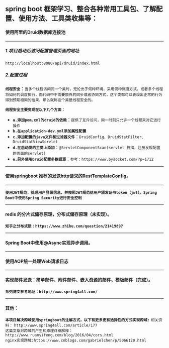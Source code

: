 ## spring boot 框架学习、整合各种常用工具包、了解配置、使用方法、工具类收集等：

#### 使用阿里的Druid数据库连接池

------------

##### 1.项目启动后访问配置管理页面的地址   
`http://localhost:8080/api/druid/index.html`

##### 2.配置过程
__`线程安全`__：`当多个线程访问同一个类时，无论出于何种环境，采用何种调度方式，或者多个线程将如何的调度执行，而代码中不需要额外的同步或者协同方式，这个类都可以表现出正常的行为得到预期相同的结果，那么就称这个类是线程安全的。`

__`线程安全主要变现在以下几个方面：`__
- __`a.添加pom.xml的druid的依赖`__：`提供了互斥访问，同一时刻只允许一个线程来对它进行操作`
- __`b.在application-dev.yml添加属性配置`__
- __`c.添加配置的java文件和过滤器文件`__：`DruidConfig、DruidStatFilter、DruidStatViewServlet`
- __`d.在启动类的主类上添加`__：`@ServletComponentScan(servlet 扫描，注册发现配置的页面的servlet)`
- __`e.另外使用Druid配置多数据源`__：`参考：https://www.bysocket.com/?p=1712`

------------

#### 使用springboot 推荐的发送http请求的RestTemplateConfig。

------------

__`使用JWT规范，处理用户登录信息，并按照JWT规范给用户颁发证书token（jwt）。Spring Boot中使用Spring Security进行安全控制`__

------------

#### redis 的分片式储存原理，分布式储存原理（未实现）。
__`知乎之分布式锁：https://www.zhihu.com/question/21419897`__

------------

#### Spring Boot中使用@Async实现异步调用。

------------

#### 使用AOP统一处理Web请求日志

------------

#### 实现邮件发送：简单邮件、附件邮件、嵌入资源的邮件、模板邮件（完成）。

__`系列博文参考地址：http://www.spring4all.com/`__

------------

#### 其他：
__`本项目解决跨域使用springboot的注解方式，以下有更多更有选择性的方式实现跨域:`__
 `相关资料：`
        `http://www.spring4all.com/article/177`    
        `这篇文章对跨域的产生和原理详细解释：http://www.ruanyifeng.com/blog/2016/04/cors.html`  
        `nginx实现跨域:https://www.cnblogs.com/gabrielchen/p/5066120.html`
















